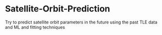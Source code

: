 # Satellite-Orbit-Prediction
Try to predict satellite orbit parameters in the future using the past TLE data and ML and fitting techniques
